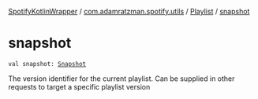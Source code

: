 [SpotifyKotlinWrapper](../../index.md) / [com.adamratzman.spotify.utils](../index.md) / [Playlist](index.md) / [snapshot](./snapshot.md)

# snapshot

`val snapshot: `[`Snapshot`](../../com.adamratzman.spotify.endpoints.client/-client-playlist-a-p-i/-snapshot/index.md)

The version identifier for the current playlist. Can be supplied in other requests to target
a specific playlist version

